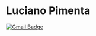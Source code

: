 # Luciano Pimenta

[![Gmail Badge](https://img.shields.io/badge/-Email-6633cc?style=flat-square&logo=Gmail&logoColor=white&link=mailto:l.a.p.pimenta.j@gmail.com)](mailto:l.a.p.pimenta.j@gmail.com)




